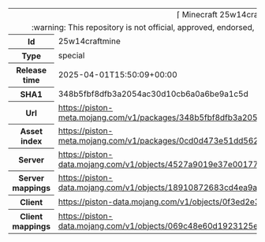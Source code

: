 <html><table>
<tr><td colspan="2" align="center"><img width="0" height="0"><br/>⌈ Minecraft 25w14craftmine ⌋<br/><img width="0" height="0"></td></tr>
<tr><td colspan="2" align="center"><img width="0" height="0"><br/>
:warning: This repository is not official, approved, endorsed, associated or connected with Mojang :warning:
<br/><img width="0" height="0"></td></tr>
<tr><th>Id</th><td>25w14craftmine</td></tr>
<tr><th>Type</th><td>special</td></tr>
<tr><th>Release time</th><td>2025-04-01T15:50:09+00:00</td></tr>
<tr><th>SHA1</th><td>348b5fbf8dfb3a2054ac30d10cb6a0a6be9a1c5d</td></tr>
<tr><th>Url</th><td><a href="https://piston-meta.mojang.com/v1/packages/348b5fbf8dfb3a2054ac30d10cb6a0a6be9a1c5d/25w14craftmine.json">https://piston-meta.mojang.com/v1/packages/348b5fbf8dfb3a2054ac30d10cb6a0a6be9a1c5d/25w14craftmine.json</a></td></tr>
<tr><th>Asset index</th><td><a href="https://piston-meta.mojang.com/v1/packages/0cd0d473e51dd562ac903cd2090ca2137ec2b967/24.json">https://piston-meta.mojang.com/v1/packages/0cd0d473e51dd562ac903cd2090ca2137ec2b967/24.json</a></td></tr>
<tr><th>Server</th><td><a href="https://piston-data.mojang.com/v1/objects/4527a9019e37e001770787e4523b505f79cac4c5/server.jar">https://piston-data.mojang.com/v1/objects/4527a9019e37e001770787e4523b505f79cac4c5/server.jar</a></td></tr>
<tr><th>Server mappings</th><td><a href="https://piston-data.mojang.com/v1/objects/18910872683cd4ea9a9de28f3b9b68cf5d2ae99c/server.txt">https://piston-data.mojang.com/v1/objects/18910872683cd4ea9a9de28f3b9b68cf5d2ae99c/server.txt</a></td></tr>
<tr><th>Client</th><td><a href="https://piston-data.mojang.com/v1/objects/0f3ed2e39938ccd178981f34f3f62ab7d08b399c/client.jar">https://piston-data.mojang.com/v1/objects/0f3ed2e39938ccd178981f34f3f62ab7d08b399c/client.jar</a></td></tr>
<tr><th>Client mappings</th><td><a href="https://piston-data.mojang.com/v1/objects/069c48e60d1923125e75a95bb4083aa5233e6dc6/client.txt">https://piston-data.mojang.com/v1/objects/069c48e60d1923125e75a95bb4083aa5233e6dc6/client.txt</a></td></tr>
</table></html>